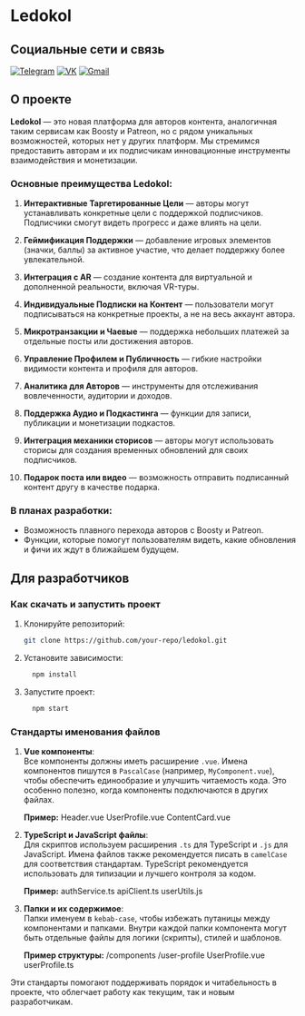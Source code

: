 # Ledokol

## Социальные сети и связь
[![Telegram](https://img.shields.io/badge/Telegram-0088CC?style=for-the-badge&logo=telegram&logoColor=white)](https://t.me/your_telegram)
[![VK](https://img.shields.io/badge/VK-4A76A8?style=for-the-badge&logo=vk&logoColor=white)](https://vk.com/your_vk)
[![Gmail](https://img.shields.io/badge/Email-D14836?style=for-the-badge&logo=gmail&logoColor=white)](mailto:your_email@gmail.com)

## О проекте
**Ledokol** — это новая платформа для авторов контента, аналогичная таким сервисам как Boosty и Patreon, но с рядом уникальных возможностей, которых нет у других платформ. Мы стремимся предоставить авторам и их подписчикам инновационные инструменты взаимодействия и монетизации.

### Основные преимущества Ledokol:
1. **Интерактивные Таргетированные Цели** — авторы могут устанавливать конкретные цели с поддержкой подписчиков. Подписчики смогут видеть прогресс и даже влиять на цели.
   
2. **Геймификация Поддержки** — добавление игровых элементов (значки, баллы) за активное участие, что делает поддержку более увлекательной.

3. **Интеграция с AR** — создание контента для виртуальной и дополненной реальности, включая VR-туры.

4. **Индивидуальные Подписки на Контент** — пользователи могут подписываться на конкретные проекты, а не на весь аккаунт автора.

5. **Микротранзакции и Чаевые** — поддержка небольших платежей за отдельные посты или достижения авторов.

6. **Управление Профилем и Публичность** — гибкие настройки видимости контента и профиля для авторов.

7. **Аналитика для Авторов** — инструменты для отслеживания вовлеченности, аудитории и доходов.

8. **Поддержка Аудио и Подкастинга** — функции для записи, публикации и монетизации подкастов.

9. **Интеграция механики сторисов** — авторы могут использовать сторисы для создания временных обновлений для своих подписчиков.

10. **Подарок поста или видео** — возможность отправить подписанный контент другу в качестве подарка.

### В планах разработки:
- Возможность плавного перехода авторов с Boosty и Patreon.
- Функции, которые помогут пользователям видеть, какие обновления и фичи их ждут в ближайшем будущем.

## Для разработчиков

### Как скачать и запустить проект

1. Клонируйте репозиторий:
   ```bash
   git clone https://github.com/your-repo/ledokol.git

2. Установите зависимости:
    ```bash
      npm install

3. Запустите проект:
    ```bash
      npm start

### Стандарты именования файлов

1. **Vue компоненты**:  
   Все компоненты должны иметь расширение `.vue`. Имена компонентов пишутся в `PascalCase` (например, `MyComponent.vue`), чтобы обеспечить единообразие и улучшить читаемость кода. Это особенно полезно, когда компоненты подключаются в других файлах.

   **Пример:**
   Header.vue UserProfile.vue ContentCard.vue

   
2. **TypeScript и JavaScript файлы**:  
Для скриптов используем расширения `.ts` для TypeScript и `.js` для JavaScript. Имена файлов также рекомендуется писать в `camelCase` для соответствия стандартам. TypeScript рекомендуется использовать для типизации и лучшего контроля за кодом.

   **Пример:**
   authService.ts apiClient.ts userUtils.js

3. **Папки и их содержимое**:  
Папки именуем в `kebab-case`, чтобы избежать путаницы между компонентами и папками. Внутри каждой папки компонента могут быть отдельные файлы для логики (скрипты), стилей и шаблонов.

   **Пример структуры:**
   /components /user-profile UserProfile.vue userProfile.ts

Эти стандарты помогают поддерживать порядок и читабельность в проекте, что облегчает работу как текущим, так и новым разработчикам.
